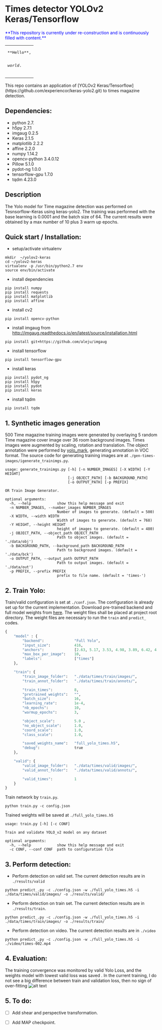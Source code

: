 # Times detector YOLOv2 Keras/Tensorflow
<span style="color:blue">
**This repository is currently under re-construction and is continuously filled with content.**
</span>

<table><tr><td>
<pre>
**Hello**,

_world_.
</pre>
</td></tr></table>
This repo contains an application of [YOLOv2 Keras/Tensorflow](https://github.com/experiencor/keras-yolo2.git) to times magazine detection.

## Dependencies:
- python            2.7.
- h5py              2.7.1
- imgaug            0.2.5
- Keras             2.1.5
- matplotlib        2.2.2
- affine            2.2.0
- numpy             1.14.2
- opencv-python     3.4.0.12
- Pillow            5.1.0
- pydot-ng          1.0.0
- tensorflow-gpu    1.7.0
- tqdm              4.23.0


## Description
The Yolo model for Time magazine detection was performed on Tesnsorflow-Keras using keras-yolo2. The training was performed with the base learning is 0.0001 and the batch size of 64. The current results were obtained by a max number of 10 plus 3 warm up epochs.

## Quick start / Installation:

-  setup/activate virtualenv
```
mkdir  ~/yolov2-keras
cd ~/yolov2-keras
virtualenv -p /usr/bin/python2.7 env
source env/bin/activate
```
- install dependencies
```
pip install numpy
pip install requests
pip install matplotlib
pip install affine
```

- install cv2
```
pip install opencv-python
```
- install imgaug from http://imgaug.readthedocs.io/en/latest/source/installation.html
```
pip install git+https://github.com/aleju/imgaug
```

- install tensorflow
```
pip install tensorflow-gpu
```

- install keras
```
pip install pydot_ng
pip install h5py
pip install pydot
pip install keras
```

- install tqdm
```
pip install tqdm
```
## 1. Synthetic images generation
500 Time magazine training images were generated by overlaying 5 random Time magazine cover image over 36 room background images. Times images were augmented by scaling, rotation and translation.
The object annotation were performed by [yolo_mark](https://github.com/AlexeyAB/Yolo_mark.git), generating annotation in VOC format. The source code for generating training images  are at ```./gen-times-images/igenerate_trainimgs.py```.

```
usage: generate_trainimgs.py [-h] [-n NUMBER_IMAGES] [-X WIDTH] [-Y HEIGHT]
                             [-j OBJECT_PATH] [-b BACKGROUND_PATH]
                             [-o OUTPUT_PATH] [-p PREFIX]

OR Train Image Generator.

optional arguments:
  -h, --help            show this help message and exit
  -n NUMBER_IMAGES, --number_images NUMBER_IMAGES
                        Number of images to generate. (default = 500)
  -X WIDTH, --width WIDTH
                        Width of images to generate. (default = 768)
  -Y HEIGHT, --height HEIGHT
                        height of images to generate. (default = 480)
  -j OBJECT_PATH, --object_path OBJECT_PATH
                        Path to object images. (default = './data/obj')
  -b BACKGROUND_PATH, --background_path BACKGROUND_PATH
                        Path to background images. (default = './data/bck')
  -o OUTPUT_PATH, --output_path OUTPUT_PATH
                        Path to output images. (default = './data/out')
  -p PREFIX, --prefix PREFIX
                        prefix to file name. (default = 'times-')

```

## 2. Train Yolo:
Train/valid configuration is set at ```./conf.json```.
The configuration is already set up for the current implementation.
Download pre-trained backend and full model weights from [here](https://1drv.ms/f/s!Avf8jJ1bO4r4aQbf57rKYI8UfqM). The weight files shall be placed at project root directory. The weight files are necessary to run the `train` and `predict_` codes.

```python
{
    "model" : {
        "backend":              "Full Yolo",
        "input_size":           416,
        "anchors":              [2.63, 5.17, 3.53, 4.98, 3.89, 6.42, 4.97, 5.84, 5.32, 7.04],
        "max_box_per_image":    10,
        "labels":               ["times"]
    },

    "train": {
        "train_image_folder":   "./data/times/train/images/",
        "train_annot_folder":   "./data/times/train/annots/",

        "train_times":          8,
        "pretrained_weights":   "",
        "batch_size":           16,
        "learning_rate":        1e-4,
        "nb_epochs":            10,
        "warmup_epochs":        3,

        "object_scale":         5.0 ,
        "no_object_scale":      1.0,
        "coord_scale":          1.0,
        "class_scale":          1.0,

        "saved_weights_name":   "full_yolo_times.h5",
        "debug":                true
    },

    "valid": {
        "valid_image_folder":   "./data/times/valid/images/",
        "valid_annot_folder":   "./data/times/valid/annots/",

        "valid_times":          1
    }
}
```

Train network by ```train.py```.
```
python train.py -c config.json
```
Trained weights will be saved at ```./full_yolo_times.h5```

```
usage: train.py [-h] [-c CONF]

Train and validate YOLO_v2 model on any dataset

optional arguments:
  -h, --help            show this help message and exit
  -c CONF, --conf CONF  path to configuration file

```

## 3. Perform detection:
- Perform detection on valid set. The current detection results are in ```./results/valid```
```
python predict_.py -c ./config.json -w ./full_yolo_times.h5 -i ./data/times/valid/images/ -o ./results/valid/
```
- Perform detection on train set. The current detection results are in ```./results/train```.
```
python predict_.py -c ./config.json -w ./full_yolo_times.h5 -i ./data/times/train/images/ -o ./results/train/
```
- Perform detection on video. The current detection results are in ```./video```
```
python predict_.py -c ./config.json -w ./full_yolo_times.h5 -i ./video/times-002.mp4
```

## 4. Evaluation:
The training convergence was monitored by valid Yolo Loss, and the weights model with lowest valid loss was saved .  In the current training, I do not see a big difference between train and validation loss, then no sign of over-fitting
![alt text](https://github.com/aidinraad/times-detector/blob/master/images/loss_plot.png)

## 5. To do:
- [ ] Add shear and perspective transformation.
- [ ] Add MAP checkpoint.

